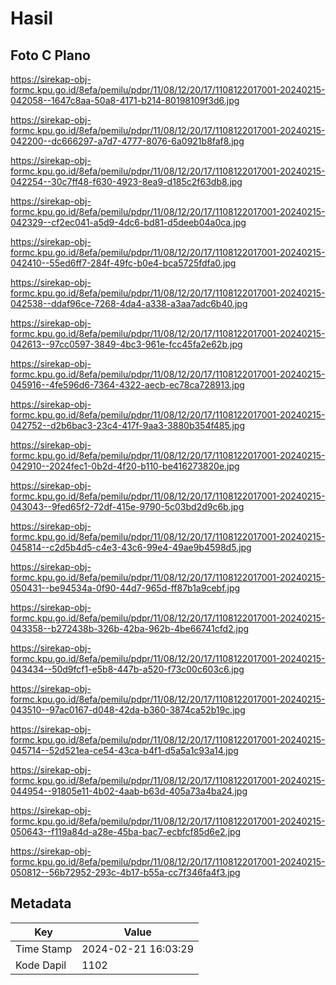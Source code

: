 # Hasil

## Foto C Plano

https://sirekap-obj-formc.kpu.go.id/8efa/pemilu/pdpr/11/08/12/20/17/1108122017001-20240215-042058--1647c8aa-50a8-4171-b214-80198109f3d6.jpg

https://sirekap-obj-formc.kpu.go.id/8efa/pemilu/pdpr/11/08/12/20/17/1108122017001-20240215-042200--dc666297-a7d7-4777-8076-6a0921b8faf8.jpg

https://sirekap-obj-formc.kpu.go.id/8efa/pemilu/pdpr/11/08/12/20/17/1108122017001-20240215-042254--30c7ff48-f630-4923-8ea9-d185c2f63db8.jpg

https://sirekap-obj-formc.kpu.go.id/8efa/pemilu/pdpr/11/08/12/20/17/1108122017001-20240215-042329--cf2ec041-a5d9-4dc6-bd81-d5deeb04a0ca.jpg

https://sirekap-obj-formc.kpu.go.id/8efa/pemilu/pdpr/11/08/12/20/17/1108122017001-20240215-042410--55ed6ff7-284f-49fc-b0e4-bca5725fdfa0.jpg

https://sirekap-obj-formc.kpu.go.id/8efa/pemilu/pdpr/11/08/12/20/17/1108122017001-20240215-042538--ddaf96ce-7268-4da4-a338-a3aa7adc6b40.jpg

https://sirekap-obj-formc.kpu.go.id/8efa/pemilu/pdpr/11/08/12/20/17/1108122017001-20240215-042613--97cc0597-3849-4bc3-961e-fcc45fa2e62b.jpg

https://sirekap-obj-formc.kpu.go.id/8efa/pemilu/pdpr/11/08/12/20/17/1108122017001-20240215-045916--4fe596d6-7364-4322-aecb-ec78ca728913.jpg

https://sirekap-obj-formc.kpu.go.id/8efa/pemilu/pdpr/11/08/12/20/17/1108122017001-20240215-042752--d2b6bac3-23c4-417f-9aa3-3880b354f485.jpg

https://sirekap-obj-formc.kpu.go.id/8efa/pemilu/pdpr/11/08/12/20/17/1108122017001-20240215-042910--2024fec1-0b2d-4f20-b110-be416273820e.jpg

https://sirekap-obj-formc.kpu.go.id/8efa/pemilu/pdpr/11/08/12/20/17/1108122017001-20240215-043043--9fed65f2-72df-415e-9790-5c03bd2d9c6b.jpg

https://sirekap-obj-formc.kpu.go.id/8efa/pemilu/pdpr/11/08/12/20/17/1108122017001-20240215-045814--c2d5b4d5-c4e3-43c6-99e4-49ae9b4598d5.jpg

https://sirekap-obj-formc.kpu.go.id/8efa/pemilu/pdpr/11/08/12/20/17/1108122017001-20240215-050431--be94534a-0f90-44d7-965d-ff87b1a9cebf.jpg

https://sirekap-obj-formc.kpu.go.id/8efa/pemilu/pdpr/11/08/12/20/17/1108122017001-20240215-043358--b272438b-326b-42ba-962b-4be66741cfd2.jpg

https://sirekap-obj-formc.kpu.go.id/8efa/pemilu/pdpr/11/08/12/20/17/1108122017001-20240215-043434--50d9fcf1-e5b8-447b-a520-f73c00c603c6.jpg

https://sirekap-obj-formc.kpu.go.id/8efa/pemilu/pdpr/11/08/12/20/17/1108122017001-20240215-043510--97ac0167-d048-42da-b360-3874ca52b19c.jpg

https://sirekap-obj-formc.kpu.go.id/8efa/pemilu/pdpr/11/08/12/20/17/1108122017001-20240215-045714--52d521ea-ce54-43ca-b4f1-d5a5a1c93a14.jpg

https://sirekap-obj-formc.kpu.go.id/8efa/pemilu/pdpr/11/08/12/20/17/1108122017001-20240215-044954--91805e11-4b02-4aab-b63d-405a73a4ba24.jpg

https://sirekap-obj-formc.kpu.go.id/8efa/pemilu/pdpr/11/08/12/20/17/1108122017001-20240215-050643--f119a84d-a28e-45ba-bac7-ecbfcf85d6e2.jpg

https://sirekap-obj-formc.kpu.go.id/8efa/pemilu/pdpr/11/08/12/20/17/1108122017001-20240215-050812--56b72952-293c-4b17-b55a-cc7f346fa4f3.jpg


## Metadata

| Key        | Value               |
| ---------- | ------------------- |
| Time Stamp | 2024-02-21 16:03:29 |
| Kode Dapil | 1102                |



